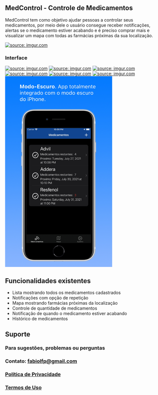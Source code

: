 ## MedControl - Controle de Medicamentos

MedControl tem como objetivo ajudar pessoas a controlar seus medicamentos, por meio dele o usuário consegue receber notificações, alertas se o medicamento estiver acabando e é preciso comprar mais e visualizar um mapa com todas as farmácias próximas da sua localização.

<a href="https://imgur.com/aqwYPmG"><img src="https://i.imgur.com/aqwYPmGm.jpg" title="source: imgur.com" /></a>

### Interface

<a href="https://imgur.com/YZZpXYM"><img src="https://i.imgur.com/YZZpXYMl.png" title="source: imgur.com" /></a> <a href="https://imgur.com/uNNYpCQ"><img src="https://i.imgur.com/uNNYpCQl.png" title="source: imgur.com" /></a> <a href="https://imgur.com/LBMGgKw"><img src="https://i.imgur.com/LBMGgKwl.png" title="source: imgur.com" /></a> <a href="https://imgur.com/bIUF3Ui"><img src="https://i.imgur.com/bIUF3Uil.png" title="source: imgur.com" /></a> <a href="https://imgur.com/tI232q2"><img src="https://i.imgur.com/tI232q2l.png" title="source: imgur.com" /></a> <a href="https://imgur.com/e5znmCC"><img src="https://i.imgur.com/e5znmCCl.png" title="source: imgur.com" /></a> <img src="https://raw.githubusercontent.com/FabioFiorita/MedControl/gh-pages/images/darkMode.jpg" width="350">

## Funcionalidades existentes

* Lista mostrando todos os medicamentos cadastrados
* Notificações com opção de repetição
* Mapa mostrando farmácias próximas da localização
* Controle de quantidade de medicamentos 
* Notificação de quando o medicamento estiver acabando
* Histórico de medicamentos

## Suporte

### Para sugestões, problemas ou perguntas

### Contato: fabiolfp@gmail.com

### [Política de Privacidade](https://raw.githubusercontent.com/FabioFiorita/MedControl/main/Privacy%20Policy)

### [Termos de Uso](https://raw.githubusercontent.com/FabioFiorita/MedControl/main/Terms%20%26%20Conditions)
